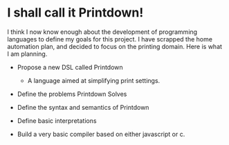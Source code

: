# I shall call it Printdown!

I think I now know enough about the development of programming languages to define my goals for this project. I have scrapped the home automation plan, and decided to focus on the printing domain. Here is what I am planning. 

- Propose a new DSL called Printdown
    - A language aimed at simplifying print settings. 
    
- Define the problems Printdown Solves

- Define the syntax and semantics of Printdown

- Define basic interpretations

- Build a very basic compiler based on either javascript or c.

